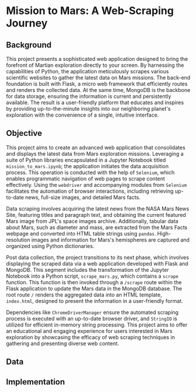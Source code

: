 # Mission to Mars: A Web-Scraping Journey
## Background
This project presents a sophisticated web application designed to bring the forefront of Martian exploration directly to your screen. By harnessing the capabilities of Python, the application meticulously scrapes various scientific websites to gather the latest data on Mars missions. The back-end foundation is built with Flask, a micro web framework that efficiently routes and renders the collected data. At the same time, MongoDB is the backbone for data storage, ensuring the information is current and persistently available. The result is a user-friendly platform that educates and inspires by providing up-to-the-minute insights into our neighboring planet's exploration with the convenience of a single, intuitive interface. 
## Objective
This project aims to create an advanced web application that consolidates and displays the latest data from Mars exploration missions. Leveraging a suite of Python libraries encapsulated in a Jupyter Notebook titled `mission_to_mars.ipynb`; the application initiates the data acquisition process. This operation is conducted with the help of `Selenium`, which enables programmatic navigation of web pages to scrape content effectively. Using the `webdriver` and accompanying modules from `Selenium` facilitates the automation of browser interactions, including retrieving up-to-date news, full-size images, and detailed Mars facts.

Data scraping involves acquiring the latest news from the NASA Mars News Site, featuring titles and paragraph text, and obtaining the current featured Mars image from JPL's space images archive. Additionally, tabular data about Mars, such as diameter and mass, are extracted from the Mars Facts webpage and converted into HTML table strings using `pandas`. High-resolution images and information for Mars's hemispheres are captured and organized using Python dictionaries.

Post data collection, the project transitions to its next phase, which involves displaying the scraped data via a web application developed with Flask and MongoDB. This segment includes the transformation of the Jupyter Notebook into a Python script, `scrape_mars.py`, which contains a `scrape` function. This function is then invoked through a `/scrape` route within the Flask application to update the Mars data in the MongoDB database. The root route `/` renders the aggregated data into an HTML template, `index.html`, designed to present the information in a user-friendly format.

Dependencies like `ChromeDriverManager` ensure the automated scraping process is executed with an up-to-date browser driver, and `StringIO` is utilized for efficient in-memory string processing. This project aims to offer an educational and engaging experience for users interested in Mars exploration by showcasing the efficacy of web scraping techniques in gathering and presenting diverse web content.
## Data
## Implementation 